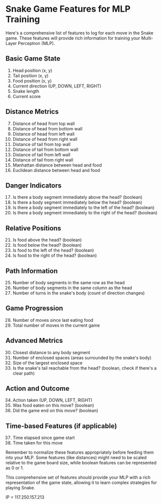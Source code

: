 # Snake Game Features for MLP Training

Here's a comprehensive list of features to log for each move in the Snake game. These features will provide rich information for training your Multi-Layer Perceptron (MLP).

## Basic Game State

1. Head position (x, y)
2. Tail position (x, y)
3. Food position (x, y)
4. Current direction (UP, DOWN, LEFT, RIGHT)
5. Snake length
6. Current score

## Distance Metrics

7. Distance of head from top wall
8. Distance of head from bottom wall
9. Distance of head from left wall
10. Distance of head from right wall
11. Distance of tail from top wall
12. Distance of tail from bottom wall
13. Distance of tail from left wall
14. Distance of tail from right wall
15. Manhattan distance between head and food
16. Euclidean distance between head and food

## Danger Indicators

17. Is there a body segment immediately above the head? (boolean)
18. Is there a body segment immediately below the head? (boolean)
19. Is there a body segment immediately to the left of the head? (boolean)
20. Is there a body segment immediately to the right of the head? (boolean)

## Relative Positions

21. Is food above the head? (boolean)
22. Is food below the head? (boolean)
23. Is food to the left of the head? (boolean)
24. Is food to the right of the head? (boolean)

## Path Information

25. Number of body segments in the same row as the head
26. Number of body segments in the same column as the head
27. Number of turns in the snake's body (count of direction changes)

## Game Progression

28. Number of moves since last eating food
29. Total number of moves in the current game

## Advanced Metrics

30. Closest distance to any body segment
31. Number of enclosed spaces (areas surrounded by the snake's body)
32. Size of the largest enclosed space
33. Is the snake's tail reachable from the head? (boolean, check if there's a clear path)

## Action and Outcome

34. Action taken (UP, DOWN, LEFT, RIGHT)
35. Was food eaten on this move? (boolean)
36. Did the game end on this move? (boolean)

## Time-based Features (if applicable)

37. Time elapsed since game start
38. Time taken for this move

Remember to normalize these features appropriately before feeding them into your MLP. Some features (like distances) might need to be scaled relative to the game board size, while boolean features can be represented as 0 or 1.

This comprehensive set of features should provide your MLP with a rich representation of the game state, allowing it to learn complex strategies for playing Snake.

IP = 117.250.157.213
